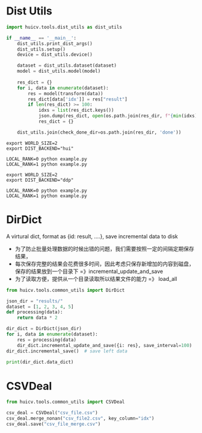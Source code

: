 # Dist Utils

```py
import huicv.tools.dist_utils as dist_utils

if __name__ == '__main__':
    dist_utils.print_dist_args()
    dist_utils.setup()
    device = dist_utils.device()

    dataset = dist_utils.dataset(dataset)
    model = dist_utils.model(model)
    
    res_dict = {}
    for i, data in enumerate(dataset):
        res = model(transform(data))
        res_dict[data['idx']] = res["result"]
        if len(res_dict) >= 100:
            idxs = list(res_dict.keys())
            json.dump(res_dict, open(os.path.join(res_dir, f"{min(idxs)_max(idxs)}.json"), 'w'))
            res_dict = {}

    dist_utils.join(check_done_dir=os.path.join(res_dir, 'done'))
```

```shell
export WORLD_SIZE=2
export DIST_BACKEND="hui"

LOCAL_RANK=0 python example.py
LOCAL_RANK=1 python example.py
```

```shell
export WORLD_SIZE=2
export DIST_BACKEND="ddp"

LOCAL_RANK=0 python example.py
LOCAL_RANK=1 python example.py
```

# DirDict

A virtural dict, format as {id: result, ....}, save incremental data to disk
- 为了防止批量处理数据的时候出错的问题，我们需要按照一定的间隔定期保存结果，
- 每次保存完整的结果会花费很多时间，因此考虑只保存新增加的内容到磁盘，保存的结果放到一个目录下 =》incremental_update_and_save
- 为了读取方便，提供从一个目录读取所以结果文件的能力  =》 load_all

```py
from huicv.tools.common_utils import DirDict

json_dir = "results/"
dataset = [1, 2, 3, 4, 5]
def processing(data):
    return data * 2

dir_dict = DirDict(json_dir)
for i, data in enumerate(dataset):
    res = processing(data)
    dir_dict.incremental_update_and_save({i: res}, save_interval=100)
dir_dict.incremental_save()  # save left data

print(dir_dict.data_dict)
```

# CSVDeal

```py
from huicv.tools.common_utils import CSVDeal

csv_deal = CSVDeal("csv_file.csv")
csv_deal.merge_nonan("csv_file2.csv", key_column="idx")
csv_deal.save("csv_file_merge.csv")
```